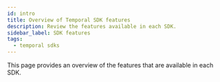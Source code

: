 ```yaml
---
id: intro
title: Overview of Temporal SDK features
description: Review the features available in each SDK.
sidebar_label: SDK features
tags:
  - temporal sdks
---
```


This page provides an overview of the features that are available in each SDK.
